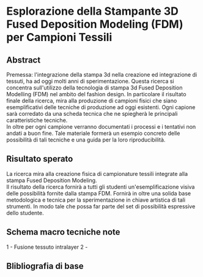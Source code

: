 # Esplorazione della Stampante 3D Fused Deposition Modeling (FDM) per Campioni Tessili


## Abstract
Premessa: l'integrazione della stampa 3d nella creazione ed integrazione di tessuti, ha ad oggi molti anni di sperimentazione.
Questa ricerca si concentra sull'utilizzo della tecnologia di stampa 3d Fused Deposition Modelling (FDM) nel ambito del fashion design. In particolare il risultato finale della ricerca, mira alla produzione di campioni fisici che siano esemplificativi delle tecniche di produzione ad oggi esistenti. Ogni capione sarà corredato da una scheda tecnica che ne spiegherà le principali caratteristiche tecniche. <br /> 
In oltre per ogni campione verranno documentati i processi e i tentativi non andati a buon fine. 
Tale materiale formerà un esempio concreto delle possibilità di tali tecniche e una guida per la loro riproducibilità.

## Risultato sperato
La ricerca mira alla creazione fisica di campionature tessili integrate alla stampa Fused Deposition Modeling. <br>
Il risultato della ricerca fornirà a tutti gli studenti un'esemplificazione visiva delle possibilità fornite dalla stampa FDM.
Fornirà in oltre una solida base metodologica e tecnica per la sperimentazione in chiave artistica di tali strumenti. In modo tale che possa far parte del set di possibilità espressive dello studente.


## Schema macro tecniche note

1 - Fusione tessuto intralayer
2 - 


## Blibliografia di base
